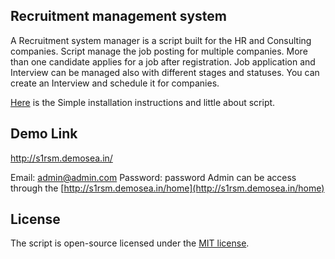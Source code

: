 ## Recruitment management system

A Recruitment system manager is a script built for the HR and Consulting companies. Script manage the job posting for multiple companies. More than one candidate applies for a job after registration. Job application and Interview can be managed also with different stages and statuses. You can create an Interview and schedule it for companies.

[Here](http://docs.s1rsm.demosea.in) is the Simple installation instructions and little about script.

## Demo Link
http://s1rsm.demosea.in/

Email: admin@admin.com
Password: password
Admin can be access through the [http://s1rsm.demosea.in/home](http://s1rsm.demosea.in/home)

## License

The script is open-source licensed under the [MIT license](https://opensource.org/licenses/MIT).
